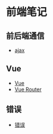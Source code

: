# 前端笔记

## 前后端通信
- [ajax](./JavaScript/ajax.md)

## Vue
- [Vue](./Vue/Vue.md)
- [Vue Router](./Vue/VueRouter.md)

## 错误
- [错误](./other/错误.md)